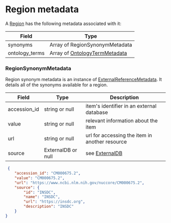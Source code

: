 # Region metadata

A [Region](./region.md) has the following metadata associated with it:

| Field          | Type                                                     |
|----------------|----------------------------------------------------------|
| synonyms       | Array of RegionSynonymMetadata                           |
| ontology_terms | Array of [OntologyTermMetadata](./generic_metadata.md)   |
 

### RegionSynonymMetadata
Region synonym metadata is an instance of [ExternalReferenceMetadata](./metadata.md). It details all of the synonyms available for a region.

| Field          | Type                 | Description                                       |
|----------------|----------------------|---------------------------------------------------|
| accession_id   | string or null       | item's identifier in an external database         |
| value          | string or null       | relevant information about the item               |
| url            | string or null       | url for accessing the item in another resource    |
| source         | ExternalDB or null   | see [ExternalDB](./external_db.md)                |


```json
 {
    "accession_id": "CM000675.2",
    "value": "CM000675.2",
    "url": "https://www.ncbi.nlm.nih.gov/nuccore/CM000675.2",
    "source": {
        "id": "INSDC",
        "name": "INSDC",
        "url": "https://insdc.org",
        "description": "INSDC"
    }
}

```

